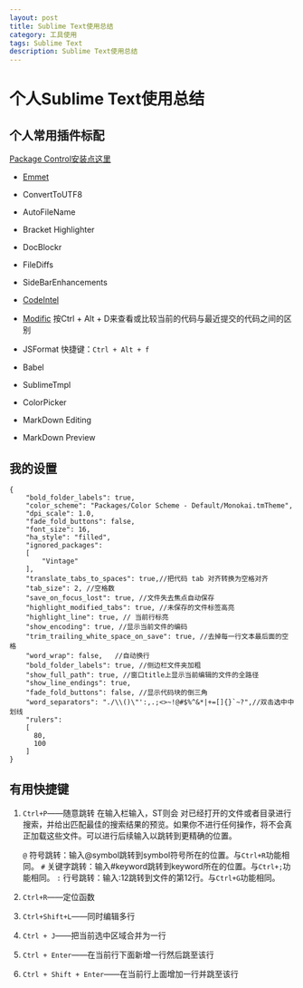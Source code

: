 ```yaml
---
layout: post
title: Sublime Text使用总结
category: 工具使用
tags: Sublime Text
description: Sublime Text使用总结
---
```


# 个人Sublime Text使用总结
## 个人常用插件标配
[Package Control安装点这里](https://packagecontrol.io/installation)

* [Emmet](https://packagecontrol.io/packages/Emmet)
* ConvertToUTF8
* AutoFileName
* Bracket Highlighter
* Doc​Blockr
* FileDiffs
* SideBarEnhancements
* [CodeIntel](https://github.com/SublimeCodeIntel/SublimeCodeIntel)
* [Modific](https://github.com/gornostal/Modific)
      按Ctrl + Alt + D来查看或比较当前的代码与最近提交的代码之间的区别

* JSFormat
  快捷键：`Ctrl + Alt + f`
* Babel
* SublimeTmpl

* ColorPicker

* MarkDown Editing
* MarkDown Preview

## 我的设置
    {
        "bold_folder_labels": true,
        "color_scheme": "Packages/Color Scheme - Default/Monokai.tmTheme",
        "dpi_scale": 1.0,
        "fade_fold_buttons": false,
        "font_size": 16,
        "ha_style": "filled",
        "ignored_packages":
        [
            "Vintage"
        ],
        "translate_tabs_to_spaces": true,//把代码 tab 对齐转换为空格对齐
        "tab_size": 2, //空格数
        "save_on_focus_lost": true, //文件失去焦点自动保存
        "highlight_modified_tabs": true, //未保存的文件标签高亮
        "highlight_line": true, // 当前行标亮
        "show_encoding": true, //显示当前文件的编码
        "trim_trailing_white_space_on_save": true, //去掉每一行文本最后面的空格
        "word_wrap": false,   //自动换行
        "bold_folder_labels": true, //侧边栏文件夹加粗
        "show_full_path": true, //窗口title上显示当前编辑的文件的全路径
        "show_line_endings": true,
        "fade_fold_buttons": false, //显示代码块的倒三角
        "word_separators": "./\\()\"':,.;<>~!@#$%^&*|+=[]{}`~?",//双击选中中划线
        "rulers":
        [
          80,
          100
        ]
    }

## 有用快捷键
1. `Ctrl+P`——随意跳转
在输入栏输入，ST则会 对已经打开的文件或者目录进行搜索，并给出匹配最佳的搜索结果的预览。如果你不进行任何操作，将不会真正加载这些文件。可以进行后续输入以跳转到更精确的位置。

    `@` 符号跳转：输入@symbol跳转到symbol符号所在的位置。与`Ctrl+R`功能相同。
    `#` 关键字跳转：输入#keyword跳转到keyword所在的位置。与`Ctrl+;`功能相同。
    `:` 行号跳转：输入:12跳转到文件的第12行。与`Ctrl+G`功能相同。

2. `Ctrl+R`——定位函数
3. `Ctrl+Shift+L`——同时编辑多行
4. `Ctrl + J`——把当前选中区域合并为一行
5. `Ctrl + Enter`——在当前行下面新增一行然后跳至该行
6. `Ctrl + Shift + Enter`——在当前行上面增加一行并跳至该行

